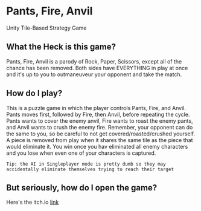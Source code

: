 # Pants, Fire, Anvil
 Unity Tile-Based Strategy Game
 
## What the Heck is this game?
Pants, Fire, Anvil is a parody of Rock, Paper, Scissors, except all of the chance has been removed. Both sides have EVERYTHING in play at once and it's up to you to outmaneuveur your opponent and take the match. 
 
## How do I play?
This is a puzzle game in which the player controls Pants, Fire, and Anvil. Pants moves first, followed by Fire, then Anvil, before repeating the cycle. Pants wants to cover the enemy anvil, Fire wants to roast the enemy pants, and Anvil wants to crush the enemy fire. Remember, your opponent can do the same to you, so be careful to not get covered/roasted/crushed yourself. A piece is removed from play when it shares the same tile as the piece that would eliminate it. You win once you hav eliminated all enemy characters and you lose when even one of your characters is captured.
```
Tip: the AI in Singleplayer mode is pretty dumb so they may accidentally eliminate themselves trying to reach their target 
```

## But seriously, how do I open the game?
Here's the itch.io [link](https://pixelfac.itch.io/pants-fire-anvil)


